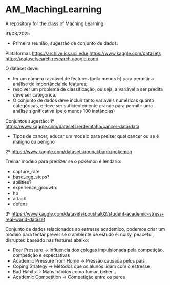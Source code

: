 # AM_MachingLearning
A repository for the class of Maching Learning

31/08/2025 
- Primeira reunião, sugestão de conjunto de dados.

Plataformas
https://archive.ics.uci.edu/
https://www.kaggle.com/datasets
https://datasetsearch.research.google.com/

O dataset deve:
- ter um número razoável de features (pelo menos 5) para permitir a análise de
importância de features;
- resolver um problema de classificação, ou seja, a variável a ser predita deve ser
categórica.
- O conjunto de dados deve incluir tanto variáveis numéricas quanto categóricas, e deve
ser suficientemente grande para permitir uma análise significativa (pelo menos 100
instâncias)

Conjuntos sugestão:
1º https://www.kaggle.com/datasets/erdemtaha/cancer-data/data
- Tipos de cancer, educar um modelo para preizer qual cancer ou se é maligno ou benigno
  
2º https://www.kaggle.com/datasets/rounakbanik/pokemon

Treinar modelo para predizer se o pokemon é lendário:
- capture_rate
- base_egg_steps?
- abilities?
- experience_grouwth:
- hp
- attack
- defens

3º https://www.kaggle.com/datasets/poushal02/student-academic-stress-real-world-dataset 

Conjunto de dados relacionados ao estresse academico, podemos criar um modelo para tentar prever se o ambiente de estudo é: noisy, peaceful, disrupted baseado nas features abaixo:

 - Peer Pressure -> Influencia dos colegas impulsionada pela competição, competição e expectativas
 - Academic Pressure from Home	-> Pressão causada pelos pais
 - Coping Strategy	-> Métodos que os alunos lidam com o estresse
 - Bad Habits	-> Maus hábitos como fumar, beber...
 - Academic Competition -> Competição entre os pares
